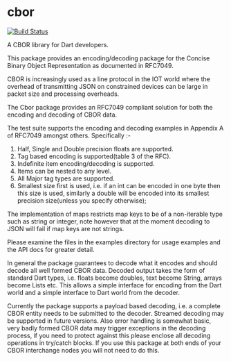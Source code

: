 # cbor 

[![Build Status](https://travis-ci.org/shamblett/cbor.svg?branch=master)](https://travis-ci.org/shamblett/cbor)

A CBOR library for Dart developers.

This package provides an 
encoding/decoding package for the Concise 
Binary Object Representation as documented in RFC7049.

CBOR is increasingly used as a line protocol in the IOT
world where the overhead of transmitting JSON on constrained devices can be large
in packet size and processing overheads.

The Cbor package provides an RFC7049 compliant solution for both the encoding and decoding of CBOR data.

The test suite supports the encoding and decoding examples in Appendix A of RFC7049 amongst others. Specifically :-

1. Half, Single and Double precision floats are supported.
2. Tag based encoding is supported(table 3 of the RFC).
3. Indefinite item encoding/decoding is supported.
4. Items can be nested to any level.
5. All Major tag types are supported.
6. Smallest size first is used, i.e. if an int can be encoded in one byte then
   this size is used, similarly a double will be encoded into its smallest precision
   size(unless you specify otherwise);
   
The implementation of maps restricts map keys to be of a non-iterable type such as string or integer, note
however that at the moment decoding to JSON will fail if map keys are not strings.

Please examine the files in the examples directory for usage examples and the
API docs for greater detail.

In general the package guarantees to decode what it encodes and should
decode all well formed CBOR data. Decoded output takes the form of standard Dart types, i.e.
floats become doubles, text become String, arrays become Lists etc.
This allows a simple interface for encoding from the Dart world and a simple interface to Dart world from the decoder.

Currently the package supports a payload based decoding, i.e. a complete CBOR entity needs to be submitted to the decoder. 
Streamed decoding may be supported in future versions.
Also error handling is somewhat basic, very badly formed CBOR data may
trigger exceptions in the decoding process, if you need to
protect against this please enclose all decoding operations in try/catch blocks. If you use this package at both ends of your CBOR interchange nodes you will not need
to do this.





